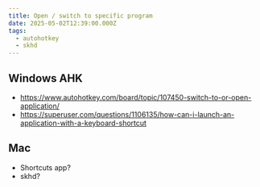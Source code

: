 ```yaml
---
title: Open / switch to specific program
date: 2025-05-02T12:39:00.000Z
tags:
  - autohotkey
  - skhd
---
```

## Windows AHK

- <https://www.autohotkey.com/board/topic/107450-switch-to-or-open-application/>
- <https://superuser.com/questions/1106135/how-can-i-launch-an-application-with-a-keyboard-shortcut>

## Mac

- Shortcuts app?
- skhd?
